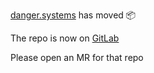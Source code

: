 [danger.systems](http://danger.systems) has moved 📦

The repo is now on [GitLab](https://gitlab.com/danger-systems/danger.systems)

Please open an MR for that repo

